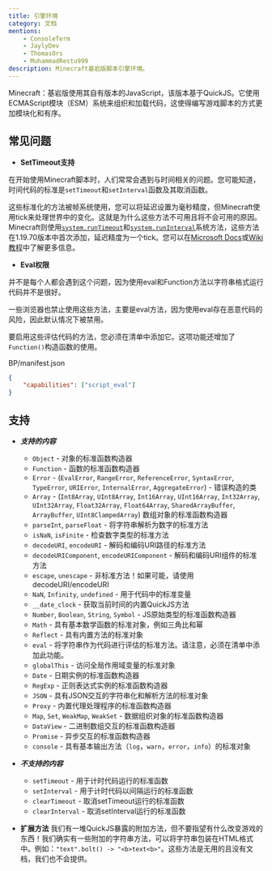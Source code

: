```yaml
---
title: 引擎环境
category: 文档
mentions:
    - ConsoleTerm
    - JaylyDev
    - ThomasOrs
    - MuhammadRestu999
description: Minecraft基岩版脚本引擎环境。
---
```


Minecraft：基岩版使用其自有版本的JavaScript，该版本基于QuickJS。它使用ECMAScript模块（ESM）系统来组织和加载代码，这使得编写游戏脚本的方式更加模块化和有序。

## 常见问题

-   **SetTimeout支持**

在开始使用Minecraft脚本时，人们常常会遇到与时间相关的问题。您可能知道，时间代码的标准是`setTimeout`和`setInterval`函数及其取消函数。

这些标准化的方法被帧系统使用，您可以将延迟设置为毫秒精度，但Minecraft使用tick来处理世界中的变化。这就是为什么这些方法不可用且将不会可用的原因。Minecraft则使用[`system.runTimeout`](https://learn.microsoft.com/en-us/minecraft/creator/scriptapi/minecraft/server/system#runtimeout)和[`system.runInterval`](https://learn.microsoft.com/en-us/minecraft/creator/scriptapi/minecraft/server/system#runinterval)系统方法，这些方法在1.19.70版本中首次添加，延迟精度为一个tick。您可以在[Microsoft Docs](https://learn.microsoft.com/en-us/minecraft/creator/scriptapi/minecraft/server/system)或[Wiki教程](../scripting/script-server.md#scheduling)中了解更多信息。

-   **Eval权限**

并不是每个人都会遇到这个问题，因为使用eval和Function方法以字符串格式运行代码并不是很好。

一些浏览器也禁止使用这些方法，主要是eval方法，因为使用eval存在恶意代码的风险，因此默认情况下被禁用。

要启用这些评估代码的方法，您必须在清单中添加它。这项功能还增加了`Function()`构造函数的使用。

<CodeHeader>BP/manifest.json</CodeHeader>

```json
{
    "capabilities": ["script_eval"]
}
```

## 支持

-   **_支持的内容_**

    -   `Object` - 对象的标准函数构造器
    -   `Function` - 函数的标准函数构造器
    -   `Error` - (`EvalError`, `RangeError`, `ReferenceError`, `SyntaxError`, `TypeError`, `URIError`, `InternalError`, `AggregateError`) - 错误构造的类
    -   `Array` - (`Int8Array`, `UInt8Array`, `Int16Array`, `UInt16Array`, `Int32Array`, `UInt32Array`, `Float32Array`, `Float64Array`, `SharedArrayBuffer`, `ArrayBuffer`, `UInt8ClampedArray`) 数组对象的标准函数构造器
    -   `parseInt`, `parseFloat` - 将字符串解析为数字的标准方法
    -   `isNaN`, `isFinite` - 检查数字类型的标准方法
    -   `decodeURI`, `encodeURI` - 解码和编码URI路径的标准方法
    -   `decodeURIComponent`, `encodeURIComponent` - 解码和编码URI组件的标准方法
    -   `escape`, `unescape` - 非标准方法！如果可能，请使用decodeURI/encodeURI
    -   `NaN`, `Infinity`, `undefined` - 用于代码中的标准变量
    -   `__date_clock` - 获取当前时间的内置QuickJS方法
    -   `Number`, `Boolean`, `String`, `Symbol` - JS原始类型的标准函数构造器
    -   `Math` - 具有基本数学函数的标准对象，例如三角比和幂
    -   `Reflect` - 具有内置方法的标准对象
    -   `eval` - 将字符串作为代码进行评估的标准方法。请注意，必须在清单中添加此功能。
    -   `globalThis` - 访问全局作用域变量的标准对象
    -   `Date` - 日期实例的标准函数构造器
    -   `RegExp` - 正则表达式实例的标准函数构造器
    -   `JSON` - 具有JSON交互的字符串化和解析方法的标准对象
    -   `Proxy` - 内置代理处理程序的标准函数构造器
    -   `Map`, `Set`, `WeakMap`, `WeakSet` - 数据组织对象的标准函数构造器
    -   `DataView` - 二进制数组交互的标准函数构造器
    -   `Promise` - 异步交互的标准函数构造器
    -   `console` - 具有基本输出方法（`log`，`warn`，`error`，`info`）的标准对象

-   **_不支持的内容_**

    -   `setTimeout` - 用于计时代码运行的标准函数
    -   `setInterval` - 用于计时代码以间隔运行的标准函数
    -   `clearTimeout` - 取消setTimeout运行的标准函数
    -   `clearInterval` - 取消setInterval运行的标准函数

-   **扩展方法**
    我们有一堆QuickJS暴露的附加方法，但不要指望有什么改变游戏的东西！我们确实有一些附加的字符串方法，可以将字符串包装在HTML格式中。例如：`"text".bolt() -> "<b>text<b>"`。这些方法是无用的且没有文档，我们也不会提供。